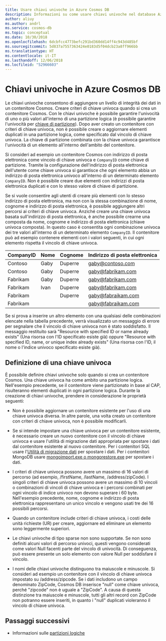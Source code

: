 ```yaml
---
title: Usare chiavi univoche in Azure Cosmos DB
description: Informazioni su come usare chiavi univoche nel database Azure Cosmos DB
author: aliuy
ms.author: andrl
ms.service: cosmos-db
ms.topic: conceptual
ms.date: 10/30/2018
ms.openlocfilehash: 6dcbfcc4773befc291bd360dd14ff4c943d485bf
ms.sourcegitcommit: 5d837a7557363424e0183d5f04dcb23a8ff966bb
ms.translationtype: HT
ms.contentlocale: it-IT
ms.lasthandoff: 12/06/2018
ms.locfileid: "52966603"
---
```

# <a name="unique-keys-in-azure-cosmos-db"></a>Chiavi univoche in Azure Cosmos DB

Le chiavi univoche consentono di aggiungere un livello di integrità dei dati in un contenitore Cosmos. Creare criteri di chiave univoca quando si crea un contenitore Cosmos. Con le chiavi univoche è possibile garantire l'univocità di uno o più valori all'interno di una partizione logica (è possibile garantire l'univocità per [chiave di partizione](partition-data.md)). Dopo aver creato un contenitore con criteri di chiave univoca, non è possibile creare o aggiornare elementi duplicati in una partizione logica, come specificato dal vincolo di chiave univoca. La chiave di partizione combinata con la chiave univoca garantisce l'univocità di un elemento all'interno dell'ambito del contenitore.

Si consideri ad esempio un contenitore Cosmos con indirizzo di posta elettronica come vincolo di chiave univoca e `CompanyID` come chiave di partizione. Tramite la configurazione dell'indirizzo di posta elettronica dell'utente come chiave univoca si garantisce che ogni elemento abbia un indirizzo di posta elettronica univoco all'interno di un determinato elemento `CompanyID`. Non è possibile creare due elementi con indirizzi di posta elettronica duplicati e con lo stesso valore di chiave di partizione.  

Se si vuole consentire agli utenti di creare più elementi con lo stesso indirizzo di posta elettronica, ma non con la stessa combinazione di nome, cognome e indirizzo di posta elettronica, è possibile aggiungere altri percorsi ai criteri di chiave univoca. Anziché creare una chiave univoca basata sull'indirizzo di posta elettronica, è anche possibile crearne una composta da nome, cognome e indirizzo di posta elettronica (chiave univoca composta). In questo caso è consentita ogni combinazione univoca dei tre valori all'interno di un determinato elemento `CompanyID`. Il contenitore può ad esempio contenere elementi con i valori seguenti, in cui ogni elemento rispetta il vincolo di chiave univoca.

|CompanyID|Nome|Cognome|Indirizzo di posta elettronica|
|---|---|---|---|
|Contoso|Gaby|Duperre|gaby@contoso.com |
|Contoso|Gaby|Duperre|gaby@fabrikam.com|
|Fabrikam|Gaby|Duperre|gaby@fabrikam.com|
|Fabrikam|Ivan|Duperre|gaby@fabrikam.com|
|Fabrikam|   |Duperre|gaby@fabraikam.com|
|Fabrikam|   |   |gaby@fabraikam.com|

Se si prova a inserire un altro elemento con una qualsiasi delle combinazioni elencate nella tabella precedente, verrà visualizzato un messaggio di errore per segnalare che il vincolo di chiave univoca non è stato soddisfatto. Il messaggio restituito sarà "Resource with specified ID or name already exists" (Una risorsa con l'ID specificato esiste già) oppure "Resource with specified ID, name, or unique index already exists" (Una risorsa con l'ID, il nome o l'indice univoco specificato esiste già).  

## <a name="defining-a-unique-key"></a>Definizione di una chiave univoca

È possibile definire chiavi univoche solo quando si crea un contenitore Cosmos. Una chiave univoca ha come ambito una partizione logica. Nell'esempio precedente, se il contenitore viene partizionato in base al CAP, risulteranno elementi duplicati in ogni partizione logica. Durante la creazione di chiavi univoche, prendere in considerazione le proprietà seguenti:

* Non è possibile aggiornare un contenitore esistente per l'uso di una chiave univoca diversa. In altre parole, una volta creato un contenitore con criteri di chiave univoca, non è possibile modificarli.

* Se si intende impostare una chiave univoca per un contenitore esistente, è necessario creare un nuovo contenitore con il vincolo di chiave univoca e usare l'utilità di migrazione dati appropriata per spostare i dati dal contenitore esistente al nuovo contenitore. Per i contenitori SQL usare l'[Utilità di migrazione dati](import-data.md) per spostare i dati. Per i contenitori MongoDB usare [mongoimport.exe o mongorestore.exe](mongodb-migrate.md) per spostare i dati.

* I criteri di chiave univoca possono avere un massimo di 16 valori di percorso (ad esempio, /firstName, /lastName, /address/zipCode). I singoli criteri di chiave univoca possono avere un massimo di 10 vincoli o combinazioni di vincoli di chiave univoca e i percorsi combinati per ogni vincolo di indice univoco non devono superare i 60 byte. Nell'esempio precedente, nome, cognome e indirizzo di posta elettronica rappresentano un unico vincolo e vengono usati tre dei 16 possibili percorsi.

* Quando un contenitore include criteri di chiave univoca, i costi delle unità richieste (UR) per creare, aggiornare ed eliminare un elemento sono leggermente superiori.

* Le chiavi univoche di tipo sparse non sono supportate. Se non sono definiti alcuni valori di percorso univoci, questi vengono considerati come valori Null facenti parte del vincolo di univocità. Di conseguenza, può essere presente un solo elemento con valore Null per soddisfare il vincolo.

* I nomi delle chiavi univoche distinguono tra maiuscole e minuscole. Si consideri ad esempio un contenitore con il vincolo di chiave univoca impostato su /address/zipcode. Se i dati includono un campo denominato ZipCode, Cosmos DB inserisce "null" come chiave univoca, perché "zipcode" non è uguale a "ZipCode". A causa di questa distinzione tra maiuscole e minuscole, tutti gli altri record con ZipCode non potranno essere inseriti, in quanto i "null" duplicati violeranno il vincolo di chiave univoca.

## <a name="next-steps"></a>Passaggi successivi

* Informazioni sulle [partizioni logiche](partition-data.md)

